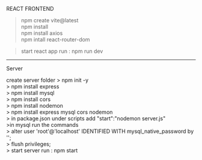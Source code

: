 REACT FRONTEND
> npm create vite@latest \
> npm install \
> npm install axios \
> npm intall react-router-dom

> start react app run : npm run dev
------------------------------------------------------
Server

create server folder 
	> npm init -y \
	> npm install express \
	> npm install mysql \
	> npm install cors \
	> npm install nodemon \
	> npm install express mysql cors nodemon \
	> in package.json under scripts add "start":"nodemon server.js" \
	>in mysql run the commands \
		> alter user 'root'@'localhost' IDENTIFIED WITH mysql_native_password by '<password>'; \
		> flush privileges; \
  	> start server run : npm start
